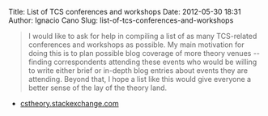 Title: List of TCS conferences and workshops
Date: 2012-05-30 18:31
Author: Ignacio Cano
Slug: list-of-tcs-conferences-and-workshops

> I would like to ask for help in compiling a list of as many
> TCS-related conferences and workshops as possible. My main motivation
> for doing this is to plan possible blog coverage of more theory venues
> -- finding correspondents attending these events who would be willing
> to write either brief or in-depth blog entries about events they are
> attending. Beyond that, I hope a list like this would give everyone a
> better sense of the lay of the theory land.

- [cstheory.stackexchange.com][]

  [cstheory.stackexchange.com]: http://cstheory.stackexchange.com/questions/7900/list-of-tcs-conferences-and-workshops/7901#7901
    "List of TCS conferences and workshops"
